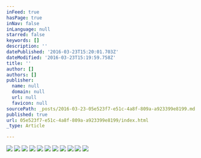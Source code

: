 ```yaml
---
inFeed: true
hasPage: true
inNav: false
inLanguage: null
starred: false
keywords: []
description: ''
datePublished: '2016-03-23T15:20:01.703Z'
dateModified: '2016-03-23T15:19:59.758Z'
title: ''
author: []
authors: []
publisher:
  name: null
  domain: null
  url: null
  favicon: null
sourcePath: _posts/2016-03-23-05e523f7-e51c-4a8f-809a-a923399e8199.md
published: true
url: 05e523f7-e51c-4a8f-809a-a923399e8199/index.html
_type: Article

---
```

![](https://the-grid-user-content.s3-us-west-2.amazonaws.com/84650f87-1ac7-4d9e-b441-7046d51d1843.jpg)
![](https://the-grid-user-content.s3-us-west-2.amazonaws.com/32872bc3-e971-47f4-9fa5-1fee69d3a951.jpg)
![](https://the-grid-user-content.s3-us-west-2.amazonaws.com/5a1776d6-ce75-48e3-8e9f-a5e024b622e5.jpg)
![](https://the-grid-user-content.s3-us-west-2.amazonaws.com/af2844f3-5972-4aa0-8c51-cbd57662f36b.jpg)
![](https://the-grid-user-content.s3-us-west-2.amazonaws.com/8a6f6236-a39a-407e-a0b6-d15d4081f062.jpg)
![](https://the-grid-user-content.s3-us-west-2.amazonaws.com/2f888e92-e4fc-4137-834f-21ab477e0fe8.jpg)
![](https://the-grid-user-content.s3-us-west-2.amazonaws.com/d769e854-cdf6-4bfa-9895-4d6c88b558df.jpg)
![](https://the-grid-user-content.s3-us-west-2.amazonaws.com/a1ea4516-fb84-4006-9d6d-8cc5bb7743a8.jpg)
![](https://the-grid-user-content.s3-us-west-2.amazonaws.com/45e7a0c2-0336-4c7e-a098-7a78c896cbe7.jpg)
![](https://the-grid-user-content.s3-us-west-2.amazonaws.com/cbadc27a-5ebd-4fb8-b4f3-b400a93e78ce.jpg)
![](https://the-grid-user-content.s3-us-west-2.amazonaws.com/de8f1a64-80cc-4b2a-a80b-81be480e1f2f.jpg)
